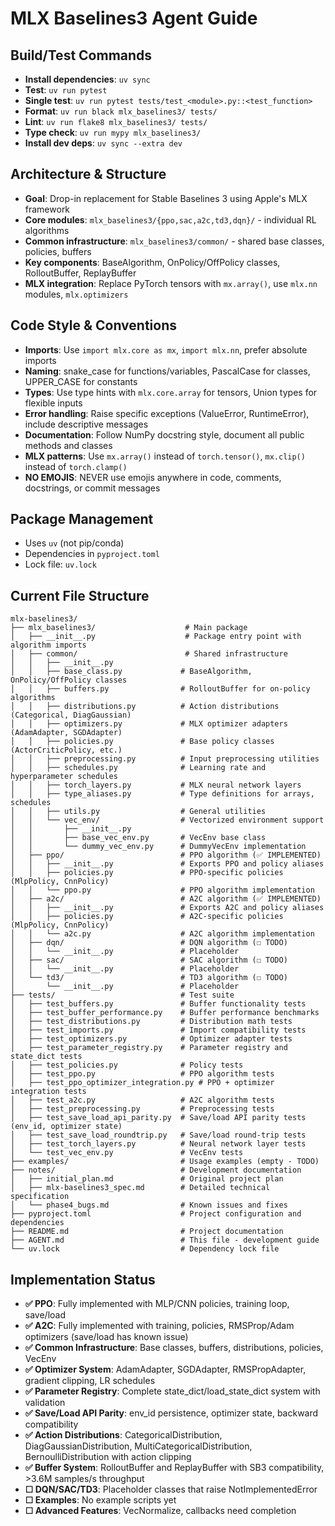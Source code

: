 # MLX Baselines3 Agent Guide

## Build/Test Commands
- **Install dependencies**: `uv sync`
- **Test**: `uv run pytest`
- **Single test**: `uv run pytest tests/test_<module>.py::<test_function>`
- **Format**: `uv run black mlx_baselines3/ tests/`
- **Lint**: `uv run flake8 mlx_baselines3/ tests/`
- **Type check**: `uv run mypy mlx_baselines3/`
- **Install dev deps**: `uv sync --extra dev`

## Architecture & Structure
- **Goal**: Drop-in replacement for Stable Baselines 3 using Apple's MLX framework
- **Core modules**: `mlx_baselines3/{ppo,sac,a2c,td3,dqn}/` - individual RL algorithms
- **Common infrastructure**: `mlx_baselines3/common/` - shared base classes, policies, buffers
- **Key components**: BaseAlgorithm, OnPolicy/OffPolicy classes, RolloutBuffer, ReplayBuffer
- **MLX integration**: Replace PyTorch tensors with `mx.array()`, use `mlx.nn` modules, `mlx.optimizers`

## Code Style & Conventions
- **Imports**: Use `import mlx.core as mx`, `import mlx.nn`, prefer absolute imports
- **Naming**: snake_case for functions/variables, PascalCase for classes, UPPER_CASE for constants
- **Types**: Use type hints with `mlx.core.array` for tensors, Union types for flexible inputs
- **Error handling**: Raise specific exceptions (ValueError, RuntimeError), include descriptive messages
- **Documentation**: Follow NumPy docstring style, document all public methods and classes
- **MLX patterns**: Use `mx.array()` instead of `torch.tensor()`, `mx.clip()` instead of `torch.clamp()`
- **NO EMOJIS**: NEVER use emojis anywhere in code, comments, docstrings, or commit messages

## Package Management
- Uses `uv` (not pip/conda)
- Dependencies in `pyproject.toml`
- Lock file: `uv.lock`

## Current File Structure

```
mlx-baselines3/
├── mlx_baselines3/                    # Main package
│   ├── __init__.py                    # Package entry point with algorithm imports
│   ├── common/                        # Shared infrastructure
│   │   ├── __init__.py
│   │   ├── base_class.py             # BaseAlgorithm, OnPolicy/OffPolicy classes
│   │   ├── buffers.py                # RolloutBuffer for on-policy algorithms
│   │   ├── distributions.py          # Action distributions (Categorical, DiagGaussian)
│   │   ├── optimizers.py             # MLX optimizer adapters (AdamAdapter, SGDAdapter)
│   │   ├── policies.py               # Base policy classes (ActorCriticPolicy, etc.)
│   │   ├── preprocessing.py          # Input preprocessing utilities
│   │   ├── schedules.py              # Learning rate and hyperparameter schedules
│   │   ├── torch_layers.py           # MLX neural network layers
│   │   ├── type_aliases.py           # Type definitions for arrays, schedules
│   │   ├── utils.py                  # General utilities
│   │   └── vec_env/                  # Vectorized environment support
│   │       ├── __init__.py
│   │       ├── base_vec_env.py       # VecEnv base class
│   │       └── dummy_vec_env.py      # DummyVecEnv implementation
│   ├── ppo/                          # PPO algorithm (✅ IMPLEMENTED)
│   │   ├── __init__.py               # Exports PPO and policy aliases
│   │   ├── policies.py               # PPO-specific policies (MlpPolicy, CnnPolicy)
│   │   └── ppo.py                    # PPO algorithm implementation
│   ├── a2c/                          # A2C algorithm (✅ IMPLEMENTED)
│   │   ├── __init__.py               # Exports A2C and policy aliases
│   │   ├── policies.py               # A2C-specific policies (MlpPolicy, CnnPolicy)
│   │   └── a2c.py                    # A2C algorithm implementation
│   ├── dqn/                          # DQN algorithm (☐ TODO)
│   │   └── __init__.py               # Placeholder
│   ├── sac/                          # SAC algorithm (☐ TODO)
│   │   └── __init__.py               # Placeholder
│   └── td3/                          # TD3 algorithm (☐ TODO)
│       └── __init__.py               # Placeholder
├── tests/                            # Test suite
│   ├── test_buffers.py               # Buffer functionality tests
│   ├── test_buffer_performance.py    # Buffer performance benchmarks
│   ├── test_distributions.py         # Distribution math tests
│   ├── test_imports.py               # Import compatibility tests
│   ├── test_optimizers.py            # Optimizer adapter tests
│   ├── test_parameter_registry.py    # Parameter registry and state_dict tests
│   ├── test_policies.py              # Policy tests
│   ├── test_ppo.py                   # PPO algorithm tests
│   ├── test_ppo_optimizer_integration.py # PPO + optimizer integration tests
│   ├── test_a2c.py                   # A2C algorithm tests
│   ├── test_preprocessing.py         # Preprocessing tests
│   ├── test_save_load_api_parity.py  # Save/load API parity tests (env_id, optimizer state)
│   ├── test_save_load_roundtrip.py   # Save/load round-trip tests
│   ├── test_torch_layers.py          # Neural network layer tests
│   └── test_vec_env.py               # VecEnv tests
├── examples/                         # Usage examples (empty - TODO)
├── notes/                            # Development documentation
│   ├── initial_plan.md               # Original project plan
│   ├── mlx-baselines3_spec.md        # Detailed technical specification
│   └── phase4_bugs.md                # Known issues and fixes
├── pyproject.toml                    # Project configuration and dependencies
├── README.md                         # Project documentation
├── AGENT.md                          # This file - development guide
└── uv.lock                           # Dependency lock file
```

## Implementation Status
- **✅ PPO**: Fully implemented with MLP/CNN policies, training loop, save/load
- **✅ A2C**: Fully implemented with training, policies, RMSProp/Adam optimizers (save/load has known issue)
- **✅ Common Infrastructure**: Base classes, buffers, distributions, policies, VecEnv
- **✅ Optimizer System**: AdamAdapter, SGDAdapter, RMSPropAdapter, gradient clipping, LR schedules
- **✅ Parameter Registry**: Complete state_dict/load_state_dict system with validation
- **✅ Save/Load API Parity**: env_id persistence, optimizer state, backward compatibility
- **✅ Action Distributions**: CategoricalDistribution, DiagGaussianDistribution, MultiCategoricalDistribution, BernoulliDistribution with action clipping
- **✅ Buffer System**: RolloutBuffer and ReplayBuffer with SB3 compatibility, >3.6M samples/s throughput
- **☐ DQN/SAC/TD3**: Placeholder classes that raise NotImplementedError
- **☐ Examples**: No example scripts yet
- **☐ Advanced Features**: VecNormalize, callbacks need completion
